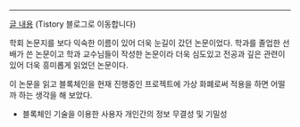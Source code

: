 ****

[글 내용](https://wonit.tistory.com/25?category=724483) (Tistory 블로그로 이동합니다)

학회 논문지를 보다 익숙한 이름이 있어 더욱 눈길이 갔던 논문이었다.
학과를 졸업한 선배가 쓴 논문이고 학과 교수님들이 작성한 논문이라 더욱 심도있고 전공과 깊은 관련이 있어
더욱 흥미롭게 읽었던 논문이다.

이 논문을 읽고 블록체인을 현재 진행중인 프로젝트에 가상 화폐로써 적용을 하면 어떨까 하는 생각을 해 보았다.

- 블록체인 기술을 이용한 사용자 개인간의 정보 무결성 및 기밀성
